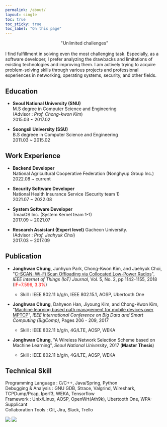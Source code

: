 ```yaml
---
permalink: /about/
layout: single
toc: true
toc_sticky: true
toc_label: "On this page"
---
```




<center>"Unlimited challenges"</center>  
<br>
I find fulfillment in solving even the most challenging task. Especially, as a software developer, I prefer analyzing the drawbacks and limitations of existing technologies and improving them. I am actively trying to acquire problem-solving skills through various projects and professional experiences in networking, operating systems, security, and other fields.



## Education
- **Seoul National University (SNU)**  
  M.S degree in Computer Science and Engineering  
  (Advisor : *Prof. Chong-kwon Kim*)  
  2015.03 ~ 2017.02

- **Soongsil University (SSU)**  
  B.S degreee in Computer Science and Engineering  
  2011.03 ~ 2015.02


## Work Experience
- **Backend Developer**  
  National Agricultural Cooperative Federation (Nonghyup Group Inc.)  
  2022.08 ~ current

- **Security Software Developer**  
  National Health Insurance Service (Security team 1)  
  2021.07 ~ 2022.08

- **System Software Developer**  
  TmaxOS Inc. (System Kernel team 1-1)  
  2017.09 ~ 2021.07

- **Research Assistant (Expert level)**
  Gacheon University.  
  (Advisor : *Prof. Jeahyuk Choi*)  
  2017.03 ~ 2017.09

<!-- ## Project

### Implement Windows DLL
TODO

### I-ACK (Implicit ACK)
Improving Wi-Fi Performance using Smart AP
 - Keywords : WLAN AP, OpenWrt, Ath9k -->


## Publication
- **Jonghwan Chung**, Junhyun Park, Chong-Kwon Kim, and Jaehyuk Choi, "<a href="https://ieeexplore.ieee.org/abstract/document/8305459">C-SCAN: Wi-Fi Scan Offloading via Collocated Low-Power Radios</a>", *IEEE Internet of Things (IoT) Journal*, Vol. 5, No. 2, pp 1142-1155, 2018   (<span style="color:red">IF=7.596, 3.3%</span>) 
   * Skill : IEEE 802.11 b/g/n, IEEE 802.15.1, AOSP, Ubertooth One

- **Jonghwan Chung**, Dahyeon Han, Jiyoung Kim, and Chong-Kwon Kim, "<a href="https://ieeexplore.ieee.org/abstract/document/7881739">Machine learning based path management for mobile devices over MPTCP</a>", *IEEE International Conference on Big Data and Smart Computing (BigComp)*, Pages 206 - 209, 2017
   * Skill : IEEE 802.11 b/g/n, 4G/LTE, AOSP, WEKA

- **Jonghwan Chung**, "A Wireless Network Selection Scheme based on Machine Learning", *Seoul National University*, 2017 (**Master Thesis**)
   * Skill : IEEE 802.11 b/g/n, 4G/LTE, AOSP, WEKA


## Technical Skill
Programming Language : C/C++, Java/Spring, Python  
Debugging & Analysis : GNU GDB, Strace, Valgrind, Wireshark, TCPDump/Pcap, Iperf3, WEKA, Tensorflow  
Framework : Unix/Linux, AOSP, OpenWrt(Ath9k), Ubertooth One, WPA-Supplicant  
Collaboration Tools : Git, Jira, Slack, Trello  

![](https://upload.wikimedia.org/wikipedia/commons/thumb/1/18/C_Programming_Language.svg/64px-C_Programming_Language.svg.png)
![](https://upload.wikimedia.org/wikipedia/commons/thumb/1/18/ISO_C%2B%2B_Logo.svg/64px-ISO_C%2B%2B_Logo.svg.png)
